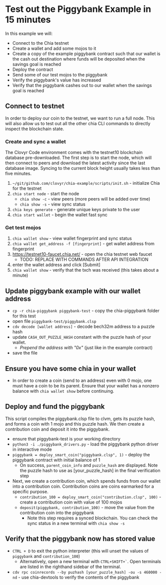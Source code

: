 # Test out the Piggybank Example in 15 minutes

In this example we will:
 - Connect to the Chia testnet
 - Create a wallet and add some mojos to it
 - Create a copy of the example piggybank contract such that our wallet is the cash out destination where funds will be deposited when the savings goal is reached
 - Deploy the contract 
 - Send some of our test mojos to the piggybank
 - Verify the piggybank's value has increased
 - Verify that the piggybank cashes out to our wallet when the savings goal is reached

## Connect to testnet
In order to deploy our coin to the testnet, we want to run a full node. This will also allow us to test out all the other chia CLI commands to directly inspect the blockchain state. 

### Create and sync a wallet
The Clovyr Code environment comes with the testnet10 blockchain database pre-downloaded. The first step is to start the node, which will then connect to peers and download the latest activity since the last database image. Syncing to the current block height usually takes less than five minutes. 

1. `~/git/github.com/clovyr/chia-example/scripts/init.sh` - initialize Chia for the testnet
2. `chia start node` - start the node
   - `chia show -c` - view peers (more peers will be added over time)
   - `chia show -s` - view sync status 
3. `chia keys generate` - generate unique keys private to the user
4. `chia start wallet` - begin the wallet fast sync

### Get test mojos
1. `chia wallet show` - view wallet fingerprint and sync status
2. `chia wallet get_address -f [fingerprint]` - get wallet address from fingerprint
3. https://testnet10-faucet.chia.net/ - open the chia testnet web faucet
   - TODO: REPLACE WITH COMMANDS AFTER API INTEGRATION
4. enter the wallet address and click [Submit]
5. `chia wallet show` - verify that the txch was received (this takes about a minute)

## Update piggybank example with our wallet address
 - `cp -r chia-piggybank piggybank-test` - copy the chia-piggybank folder for this test
 - open file `piggybank-test/piggybank.clsp`
 - `cdv decode [wallet address]` - decode bech32m address to a puzzle hash
 - update `CASH_OUT_PUZZLE_HASH` constant with the puzzle hash of your wallet. 
    - *Prepend the address with "0x"* (just like in the example contract)
 - save the file

## Ensure you have some chia in your wallet

 - In order to create a coin (send to an address) even with 0 mojo, one must
   have a coin to be its parent.  Ensure that your wallet has a nonzero balance
   with `chia wallet show` before continuing.

## Deploy and fund the piggybank
This script compiles the piggybank.clsp file to clvm, gets its puzzle hash, and forms a coin with 1 mojo and this puzzle hash. We then create a contribution coin and deposit it into the piggybank.

- ensure that piggybank-test is your working directory
- `python3 -i ./piggybank_drivers.py` - load the piggybank python driver in interactive mode
- `piggybank = deploy_smart_coin("piggybank.clsp", 1)` - deploy the piggybank contract with initial balance of 1
   - On success, `parent_coin_info` and `puzzle_hash` are displayed. Note the puzzle hash to use as [your_puzzle_hash] in the final verification step
- Next, we create a contribution coin, which spends funds from our wallet into a contribution coin. Contribution coins are coins earmarked for a specific purpose.  
   - `contribution_100 = deploy_smart_coin("contribution.clsp", 100)` - create a contribution coin with value of 100 mojos
   - `deposit(piggybank, contribution_100)` - move the value from the contribution coin into the piggybank
     - Note this step requires a synced blockchain. You can check the sync status in a new terminal with `chia show -s`

## Verify that the piggybank now has stored value
 - `CTRL + D` to exit the python interpreter (this will unset the values of `piggybank` and `contribution_100`)
    - Alternatively, open a new terminal with `` CTRL+SHIFT+` ``. Open terminals are listed in the righthand sidebar of the terminal.
 - `cdv rpc coinrecords --by puzhash [your_puzzle_hash] -ou -s 460000 -nd` - use chia-devtools to verify the contents of the piggybank
